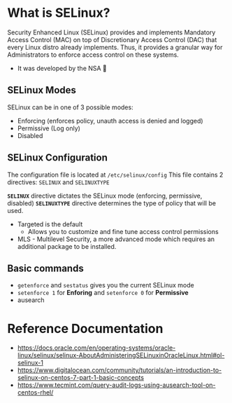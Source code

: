 # What is SELinux?
Security Enhanced Linux (SELinux) provides and implements Mandatory Access Control (MAC) on top of Discretionary Access Control (DAC) that every Linux distro already implements. Thus, it provides a granular way for Administrators to enforce access control on these systems.
- It was developed by the NSA 🤔

## SELinux Modes
SELinux can be in one of 3 possible modes:
-   Enforcing (enforces policy, unauth access is denied and logged)
-   Permissive (Log only)
-   Disabled

## SELinux Configuration
The configuration file is located at `/etc/selinux/config`
This file contains 2 directives: `SELINUX` and `SELINUXTYPE`

**`SELINUX`** directive dictates the SELinux mode (enforcing, permissive, disabled)
**`SELINUXTYPE`** directive determines the type of policy that will be used. 
- Targeted is the default
    - Allows you to customize and fine tune access control permissions
- MLS - Multilevel Security, a more advanced mode which requires an additional package to be installed.

## Basic commands
- `getenforce` and `sestatus` gives you the current SELinux mode
- `setenforce 1` for **Enforing** and `setenforce 0` for **Permissive**
- ausearch


# Reference Documentation
- https://docs.oracle.com/en/operating-systems/oracle-linux/selinux/selinux-AboutAdministeringSELinuxinOracleLinux.html#ol-selinux-1
- https://www.digitalocean.com/community/tutorials/an-introduction-to-selinux-on-centos-7-part-1-basic-concepts
- https://www.tecmint.com/query-audit-logs-using-ausearch-tool-on-centos-rhel/
